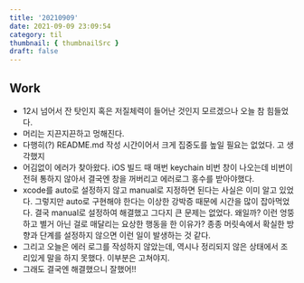 ```yaml
---
title: '20210909'
date: 2021-09-09 23:09:54
category: til
thumbnail: { thumbnailSrc }
draft: false
---
```


## Work

- 12시 넘어서 잔 탓인지 혹은 저질체력이 들어난 것인지 모르겠으나 오늘 참 힘들었다.
- 머리는 지끈지끈하고 멍해진다.
- 다행히(?) README.md 작성 시간이어서 크게 집중도를 높일 필요는 없었다. 고 생각했지
- 어김없이 에러가 찾아왔다. iOS 빌드 때 매번 keychain 비번 창이 나오는데 비번이 전혀 통하지 않아서 결국엔 창을 꺼버리고 에러로그 홍수를 받아야했다.
- xcode를 auto로 설정하지 않고 manual로 지정하면 된다는 사실은 이미 알고 있었다. 그렇지만 auto로 구현해야 한다는 이상한 강박증 때문에 시간을 많이 잡아먹었다. 결국 manual로 설정하여 해결했고 그다지 큰 문제는 없었다. 왜일까? 이런 엉뚱하고 별거 아닌 걸로 매달리는 요상한 행동을 한 이유가? 종종 머릿속에서 확실한 방향과 단계를 설정하지 않으면 이런 일이 발생하는 것 같다.
- 그리고 오늘은 에러 로그를 작성하지 않았는데, 역시나 정리되지 않은 상태에서 조리있게 말을 하지 못했다. 이부분은 고쳐야지.
- 그래도 결국엔 해결했으니 잘했어!!
